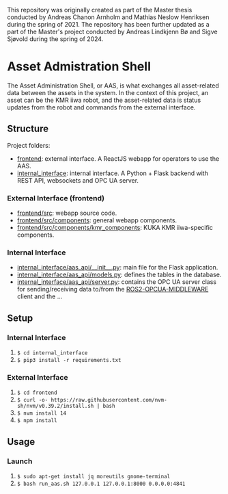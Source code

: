 This repository was originally created as part of the Master thesis conducted by Andreas Chanon Arnholm and Mathias Neslow Henriksen during the spring of 2021.
The repository has been further updated as a part of the Master's project conducted by Andreas Lindkjenn Bø and Sigve Sjøvold during the spring of 2024.

# Asset Admistration Shell

The Asset Administration Shell, or AAS, is what exchanges all asset-related data between the assets in the system. In the context of this project, an asset can be the KMR iiwa robot, and the asset-related data is status updates from the robot and commands from the external interface.  

## Structure
Project folders:
* [frontend](frontend): external interface. A ReactJS webapp for operators to use the AAS. 
* [internal_interface](internal_interface): internal interface. A Python + Flask backend with REST API, websockets and OPC UA server. 

### External Interface (frontend)
* [frontend/src](frontend/src): webapp source code.
* [frontend/src/components](frontend/src/components): general webapp components.
* [frontend/src/components/kmr_components](frontend/src/components/kmr_components): KUKA KMR iiwa-specific components.

### Internal Interface
* [internal_interface/aas_api/\_\_init\_\_.py](internal_interface/aas_api/\_\_init\_\_.py): main file for the Flask application.
* [internal_interface/aas_api/models.py](internal_interface/aas_api/models.py): defines the tables in the database.
* [internal_interface/aas_api/server.py](internal_interface/aas_api/server.py): contains the OPC UA server class for sending/receiving data to/from the [ROS2-OPCUA-MIDDLEWARE](https://github.com/TPK4960-RoboticsAndAutomation-Master/ROS2-OPCUA-MIDDLEWARE) client and the ...


## Setup

### Internal Interface
1. `$ cd internal_interface`
2. `$ pip3 install -r requirements.txt`

### External Interface
1. `$ cd frontend`
2. `$ curl -o- https://raw.githubusercontent.com/nvm-sh/nvm/v0.39.2/install.sh | bash`
3. `$ nvm install 14`
4. `$ npm install`

## Usage

### Launch
1. `$ sudo apt-get install jq moreutils gnome-terminal`
2. `$ bash run_aas.sh 127.0.0.1 127.0.0.1:8000 0.0.0.0:4841`

